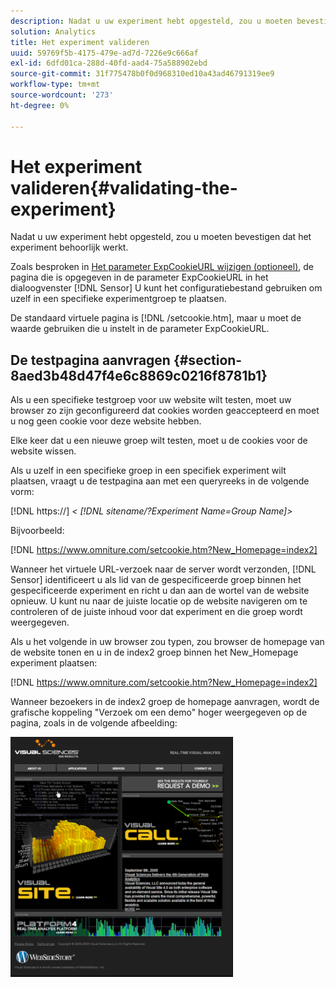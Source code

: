 ```yaml
---
description: Nadat u uw experiment hebt opgesteld, zou u moeten bevestigen dat het experiment behoorlijk werkt.
solution: Analytics
title: Het experiment valideren
uuid: 59769f5b-4175-479e-ad7d-7226e9c666af
exl-id: 6dfd01ca-288d-40fd-aad4-75a588902ebd
source-git-commit: 31f775478b0f0d968310ed10a43ad46791319ee9
workflow-type: tm+mt
source-wordcount: '273'
ht-degree: 0%

---
```


# Het experiment valideren{#validating-the-experiment}

Nadat u uw experiment hebt opgesteld, zou u moeten bevestigen dat het experiment behoorlijk werkt.

Zoals besproken in [Het parameter ExpCookieURL wijzigen (optioneel)](../../home/c-undst-ctrld-exp/t-en-ctrld-exp/c-mod-expckurl-prm.md#concept-215bf86bab4e4ec0b0cc803ec48a8fcf), de pagina die is opgegeven in de parameter ExpCookieURL in het dialoogvenster [!DNL Sensor] U kunt het configuratiebestand gebruiken om uzelf in een specifieke experimentgroep te plaatsen.

De standaard virtuele pagina is [!DNL /setcookie.htm], maar u moet de waarde gebruiken die u instelt in de parameter ExpCookieURL.

## De testpagina aanvragen {#section-8aed3b48d47f4e6c8869c0216f8781b1}

Als u een specifieke testgroep voor uw website wilt testen, moet uw browser zo zijn geconfigureerd dat cookies worden geaccepteerd en moet u nog geen cookie voor deze website hebben.

Elke keer dat u een nieuwe groep wilt testen, moet u de cookies voor de website wissen.

Als u uzelf in een specifieke groep in een specifiek experiment wilt plaatsen, vraagt u de testpagina aan met een queryreeks in de volgende vorm:

[!DNL https://] *&lt; [!DNL sitename/?Experiment Name=Group Name]>*

Bijvoorbeeld:

[!DNL https://www.omniture.com/setcookie.htm?New_Homepage=index2]

Wanneer het virtuele URL-verzoek naar de server wordt verzonden, [!DNL Sensor] identificeert u als lid van de gespecificeerde groep binnen het gespecificeerde experiment en richt u dan aan de wortel van de website opnieuw. U kunt nu naar de juiste locatie op de website navigeren om te controleren of de juiste inhoud voor dat experiment en die groep wordt weergegeven.

Als u het volgende in uw browser zou typen, zou browser de homepage van de website tonen en u in de index2 groep binnen het New_Homepage experiment plaatsen:

[!DNL https://www.omniture.com/setcookie.htm?New_Homepage=index2]

Wanneer bezoekers in de index2 groep de homepage aanvragen, wordt de grafische koppeling &quot;Verzoek om een demo&quot; hoger weergegeven op de pagina, zoals in de volgende afbeelding:

![](assets/TestPage.png)
